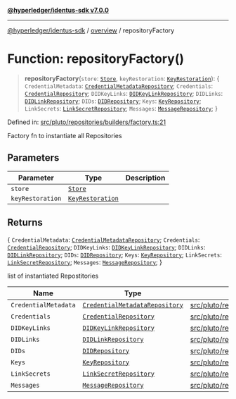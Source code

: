 [**@hyperledger/identus-sdk v7.0.0**](../../README.md)

***

[@hyperledger/identus-sdk](../../README.md) / [overview](../README.md) / repositoryFactory

# Function: repositoryFactory()

> **repositoryFactory**(`store`: [`Store`](../namespaces/Pluto/interfaces/Store.md), `keyRestoration`: [`KeyRestoration`](../namespaces/Domain/interfaces/KeyRestoration.md)): \{ `CredentialMetadata`: [`CredentialMetadataRepository`](../classes/CredentialMetadataRepository.md); `Credentials`: [`CredentialRepository`](../classes/CredentialRepository.md); `DIDKeyLinks`: [`DIDKeyLinkRepository`](../classes/DIDKeyLinkRepository.md); `DIDLinks`: [`DIDLinkRepository`](../classes/DIDLinkRepository.md); `DIDs`: [`DIDRepository`](../classes/DIDRepository.md); `Keys`: [`KeyRepository`](../classes/KeyRepository.md); `LinkSecrets`: [`LinkSecretRepository`](../classes/LinkSecretRepository.md); `Messages`: [`MessageRepository`](../classes/MessageRepository.md); \}

Defined in: [src/pluto/repositories/builders/factory.ts:21](https://github.com/hyperledger/identus-edge-agent-sdk-ts/blob/96423ee84b124a31ce63036d9d623d1cb73a13c2/src/pluto/repositories/builders/factory.ts#L21)

Factory fn to instantiate all Repositories

## Parameters

| Parameter | Type | Description |
| ------ | ------ | ------ |
| `store` | [`Store`](../namespaces/Pluto/interfaces/Store.md) |  |
| `keyRestoration` | [`KeyRestoration`](../namespaces/Domain/interfaces/KeyRestoration.md) |  |

## Returns

\{ `CredentialMetadata`: [`CredentialMetadataRepository`](../classes/CredentialMetadataRepository.md); `Credentials`: [`CredentialRepository`](../classes/CredentialRepository.md); `DIDKeyLinks`: [`DIDKeyLinkRepository`](../classes/DIDKeyLinkRepository.md); `DIDLinks`: [`DIDLinkRepository`](../classes/DIDLinkRepository.md); `DIDs`: [`DIDRepository`](../classes/DIDRepository.md); `Keys`: [`KeyRepository`](../classes/KeyRepository.md); `LinkSecrets`: [`LinkSecretRepository`](../classes/LinkSecretRepository.md); `Messages`: [`MessageRepository`](../classes/MessageRepository.md); \}

list of instantiated Repostitories

| Name | Type | Defined in |
| ------ | ------ | ------ |
| `CredentialMetadata` | [`CredentialMetadataRepository`](../classes/CredentialMetadataRepository.md) | [src/pluto/repositories/builders/factory.ts:23](https://github.com/hyperledger/identus-edge-agent-sdk-ts/blob/96423ee84b124a31ce63036d9d623d1cb73a13c2/src/pluto/repositories/builders/factory.ts#L23) |
| `Credentials` | [`CredentialRepository`](../classes/CredentialRepository.md) | [src/pluto/repositories/builders/factory.ts:22](https://github.com/hyperledger/identus-edge-agent-sdk-ts/blob/96423ee84b124a31ce63036d9d623d1cb73a13c2/src/pluto/repositories/builders/factory.ts#L22) |
| `DIDKeyLinks` | [`DIDKeyLinkRepository`](../classes/DIDKeyLinkRepository.md) | [src/pluto/repositories/builders/factory.ts:28](https://github.com/hyperledger/identus-edge-agent-sdk-ts/blob/96423ee84b124a31ce63036d9d623d1cb73a13c2/src/pluto/repositories/builders/factory.ts#L28) |
| `DIDLinks` | [`DIDLinkRepository`](../classes/DIDLinkRepository.md) | [src/pluto/repositories/builders/factory.ts:29](https://github.com/hyperledger/identus-edge-agent-sdk-ts/blob/96423ee84b124a31ce63036d9d623d1cb73a13c2/src/pluto/repositories/builders/factory.ts#L29) |
| `DIDs` | [`DIDRepository`](../classes/DIDRepository.md) | [src/pluto/repositories/builders/factory.ts:24](https://github.com/hyperledger/identus-edge-agent-sdk-ts/blob/96423ee84b124a31ce63036d9d623d1cb73a13c2/src/pluto/repositories/builders/factory.ts#L24) |
| `Keys` | [`KeyRepository`](../classes/KeyRepository.md) | [src/pluto/repositories/builders/factory.ts:25](https://github.com/hyperledger/identus-edge-agent-sdk-ts/blob/96423ee84b124a31ce63036d9d623d1cb73a13c2/src/pluto/repositories/builders/factory.ts#L25) |
| `LinkSecrets` | [`LinkSecretRepository`](../classes/LinkSecretRepository.md) | [src/pluto/repositories/builders/factory.ts:26](https://github.com/hyperledger/identus-edge-agent-sdk-ts/blob/96423ee84b124a31ce63036d9d623d1cb73a13c2/src/pluto/repositories/builders/factory.ts#L26) |
| `Messages` | [`MessageRepository`](../classes/MessageRepository.md) | [src/pluto/repositories/builders/factory.ts:27](https://github.com/hyperledger/identus-edge-agent-sdk-ts/blob/96423ee84b124a31ce63036d9d623d1cb73a13c2/src/pluto/repositories/builders/factory.ts#L27) |
